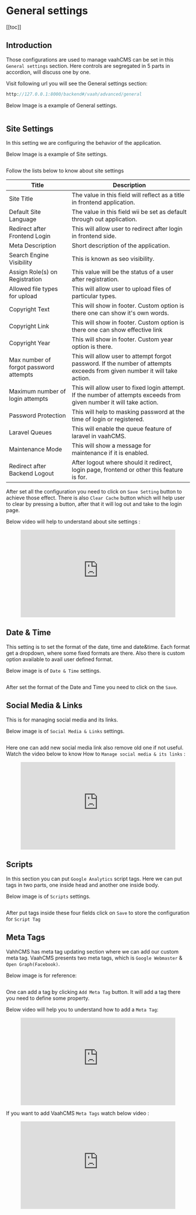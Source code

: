 # General settings

[[toc]]

## Introduction

Those configurations are used to manage vaahCMS can be set in this `General settings` section.
Here controls are segregated in 5 parts in accordion, will discuss one by one.

Visit following url you will see the General settings section:

```php
http://127.0.0.1:8000/backend#/vaah/advanced/general
```

Below Image is a example of General settings.

<img :src="$withBase('/images/general-settings-1.png')">

## Site Settings

In this setting we are configuring the behavior of the application.

Below Image is a example of Site settings.

<img :src="$withBase('/images/general-settings-2.png')">

Follow the lists below to know about site settings 

| Title         | Description                                           |
| ------------- | ------------------------------------------------------------ |
| Site Title                            | The value in this field will reflect as a title in frontend application.        |
| Default Site Language                 | The value in this field  wii be set as default through out application.        |
| Redirect after Frontend Login         | This will allow user to redirect after login in frontend side.|
| Meta Description                      | Short description of the application.   |
| Search Engine Visibility              | This is known as seo visibility.   |
| Assign Role(s) on Registration        | This value will be the status of a user after registration. |
| Allowed file types for upload         | This will allow user to upload files of particular types. |
| Copyright Text                        | This will show in footer. Custom option is there one can show it's own words. |
| Copyright Link                        | This will show in footer. Custom option is there one can show effective link|
| Copyright Year                        | This will show in footer. Custom year option is there. |
| Max number of forgot password attempts| This will allow user to attempt forgot password. If the number of attempts exceeds from given number it will take action. |
| Maximum number of login attempts      | This will allow user to fixed login attempt. If the number of attempts exceeds from given number it will take action. |
| Password Protection                   | This will help to masking password at the time of login or registered. |
| Laravel Queues                        | This will enable the queue feature of laravel in vaahCMS. |
| Maintenance Mode                      | This will show a message for maintenance if it is enabled. |
| Redirect after Backend Logout         | After logout where should it redirect, login page, frontend  or other this feature is for. |

After set all the configuration you need to click on `Save Setting` button to achieve those effect.
There is also `Clear Cache` button which will help user to clear by pressing a button, after that it will log out and take to the login page.

Below video will help to understand about site settings :

<figure>
  <iframe src="https://img-v4.getdemo.dev/screenshot/chrome_2aMY72cHW6.mp4" frameborder="0" allowfullscreen="true" style="width: 100%; aspect-ratio: 16/9;"> </iframe>
</figure>

## Date & Time

This setting is to set the format of the date, time and date&time. Each format get a dropdown,
 where some fixed formats are there. Also there is custom option available to avail user defined format.

Below image is of `Date & Time` settings.

<img :src="$withBase('/images/general-settings-3.png')">

After set the format of the Date and Time you need to click on the `Save`.

## Social Media & Links

This is for managing social media and its links.

Below image is of `Social Media & Links` settings.

<img :src="$withBase('/images/general-settings-4.png')">

Here one can add new social media link also remove old one if not useful.
 Watch the video below to know How to `Manage social media & its links` :

<figure>
  <iframe src="https://img-v4.getdemo.dev/screenshot/chrome_FRxckDhd8J.mp4" frameborder="0" allowfullscreen="true" style="width: 100%; aspect-ratio: 16/9;"> </iframe>
</figure>

## Scripts

In this section you can put `Google Analytics` script tags. Here we can put tags in two parts, one inside head and another one inside body.

Below image is of `Scripts` settings.

<img :src="$withBase('/images/general-settings-5.png')">

After put tags inside these four fields click on `Save` to store the configuration for `Script Tag`

## Meta Tags

VahhCMS has meta tag updating section where we can add our custom meta tag. VaahCMS presents two meta tags, which is
`Google Webmaster` & `Open Graph(Facebook)`.


Below image is for reference:

<img :src="$withBase('/images/general-settings-6.png')">

One can add a tag by clicking  `Add Meta Tag` button. It will add a tag there you need to define some property.

Below video will help you to understand how to add a `Meta Tag`:

<figure>
  <iframe src="https://img-v4.getdemo.dev/screenshot/chrome_ls71HjXLXM.mp4" frameborder="0" allowfullscreen="true" style="width: 100%; aspect-ratio: 16/9;"> </iframe>
</figure>

If you want to add VaahCMS `Meta Tags` watch below video :

<figure>
  <iframe src="https://img-v4.getdemo.dev/screenshot/chrome_5N1FXxuZ31.mp4" frameborder="0" allowfullscreen="true" style="width: 100%; aspect-ratio: 16/9;"> </iframe>
</figure>













